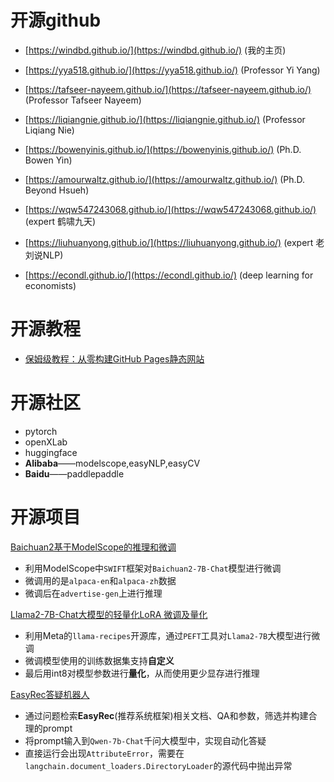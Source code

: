 # 开源github

- [https://windbd.github.io/](https://windbd.github.io/) (我的主页)

- [https://yya518.github.io/](https://yya518.github.io/)    (Professor Yi Yang)
- [https://tafseer-nayeem.github.io/](https://tafseer-nayeem.github.io/)  (Professor Tafseer Nayeem)
- [https://liqiangnie.github.io/](https://liqiangnie.github.io/)  (Professor Liqiang Nie)
- [https://bowenyinis.github.io/](https://bowenyinis.github.io/)  (Ph.D. Bowen Yin)
- [https://amourwaltz.github.io/](https://amourwaltz.github.io/)  (Ph.D. Beyond Hsueh)
  
- [https://wqw547243068.github.io/](https://wqw547243068.github.io/)  (expert 鹤啸九天)
- [https://liuhuanyong.github.io/](https://liuhuanyong.github.io/)  (expert 老刘说NLP)
- [https://econdl.github.io/](https://econdl.github.io/)    (deep learning for economists)

  
# 开源教程
- [保姆级教程：从零构建GitHub Pages静态网站](https://blog.csdn.net/qq_20042935/article/details/133920722)

# 开源社区
- pytorch
- openXLab
- huggingface
- **Alibaba**——modelscope,easyNLP,easyCV
- **Baidu**——paddlepaddle

# 开源项目
[Baichuan2基于ModelScope的推理和微调](https://pai.console.aliyun.com/#/dsw-gallery/preview/deepLearning/nlp/baichuan2_modelscope)
- 利用ModelScope中`SWIFT`框架对`Baichuan2-7B-Chat`模型进行微调
- 微调用的是`alpaca-en`和`alpaca-zh`数据
- 微调后在`advertise-gen`上进行推理
  
[Llama2-7B-Chat大模型的轻量化LoRA 微调及量化](https://pai.console.aliyun.com/#/dsw-gallery/preview/deepLearning/nlp/llama2_lora)
- 利用Meta的`llama-recipes`开源库，通过`PEFT`工具对`Llama2-7B`大模型进行微调
- 微调模型使用的训练数据集支持**自定义**
- 最后用int8对模型参数进行**量化**，从而使用更少显存进行推理
  
[EasyRec答疑机器人](https://pai.console.aliyun.com/#/dsw-gallery/preview/aigcHackathon/EasyrecQaRobot)
  - 通过问题检索**EasyRec**(推荐系统框架)相关文档、QA和参数，筛选并构建合理的prompt
  - 将prompt输入到`Qwen-7b-Chat`千问大模型中，实现自动化答疑
  - 直接运行会出现`AttributeError`，需要在`langchain.document_loaders.DirectoryLoader`的源代码中抛出异常
